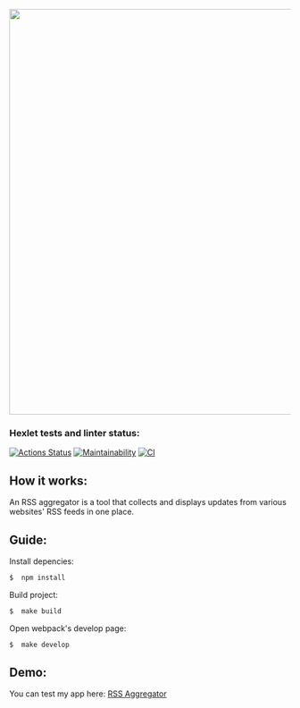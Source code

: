 <p align="center">
  <a href="https://frontend-project-11-jbr8-14sxcmljt-sams-projects-8bd7ebfe.vercel.app/">
    <img src="https://i.ibb.co/S3J1Cv9/2024-01-19-16-42-56.png" width="726">
  </a>
</p>



### Hexlet tests and linter status:
[![Actions Status](https://github.com/MostOfLuck/frontend-project-11/actions/workflows/hexlet-check.yml/badge.svg)](https://github.com/MostOfLuck/frontend-project-11/actions)
[![Maintainability](https://api.codeclimate.com/v1/badges/425d8c76e1328c1a3bcf/maintainability)](https://codeclimate.com/github/MostOfLuck/frontend-project-11/maintainability)
[![CI](https://github.com/MostOfLuck/frontend-project-11/actions/workflows/blank.yml/badge.svg)](https://github.com/MostOfLuck/frontend-project-11/actions/workflows/blank.yml)

How it works:
--------------
An RSS aggregator is a tool that collects and displays updates from various websites' RSS feeds in one place.

Guide:
-------
Install depencies:
 ```bash
$  npm install
```

Build project:
 ```bash
$  make build
```

Open webpack's develop page:
 ```bash
$  make develop
```

Demo:
------

You can test my app here: [RSS Aggregator](https://frontend-project-11-jbr8-9cv2ozm81-sams-projects-8bd7ebfe.vercel.app/)
